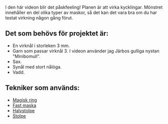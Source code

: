 I den här videon blir det påskfeeling! Planen är att virka kycklingar. Mönstret innehåller en del olika typer av maskor, så det kan det vara bra om du har testat virkning någon gång förut.

## Det som behövs för projektet är:

- En virknål i storleken 3 mm.
- Garn som passar virknål 3. I videon använder jag Järbos gulliga nystan "Minibomull".
- Sax.
- Synål med stort nålöga.
- Vadd.

## Tekniker som används:

- [Magisk ring](https://youtu.be/wCR3dlUiXfU)
- [Fast maska](https://youtu.be/_BkYYwfGljU)
- [Halvstolpe](https://youtu.be/AfbrpgwQSSM)
- [Stolpe](https://youtu.be/Uzos844KiHA)
